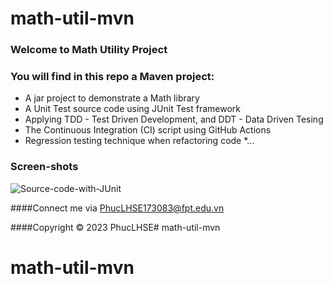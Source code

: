 # math-util-mvn


### Welcome to Math Utility Project

### You will find in this repo a Maven project:

* A jar project to demonstrate a Math library
* A Unit Test source code using JUnit Test framework
* Applying TDD - Test Driven Development, and DDT - Data Driven Tesing
* The Continuous Integration (CI) script using GitHub Actions
* Regression testing technique when refactoring code
*...

### Screen-shots 
![Source-code-with-JUnit](D:\University\SWT301\math-util-mvn\screenshots)

####Connect me via PhucLHSE173083@fpt.edu.vn

####Copyright &#169; 2023 PhucLHSE# math-util-mvn
# math-util-mvn
